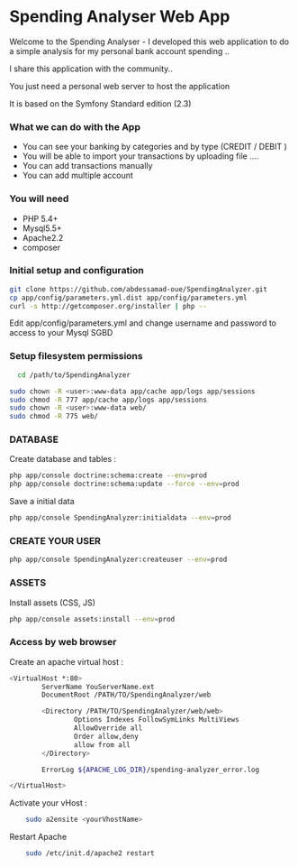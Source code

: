 Spending Analyser Web App
========================

Welcome to the Spending Analyser  - 
I developed this web application to 
do a simple analysis for my personal bank account spending ..

I share this application with the community..

You just need a personal web server to host the application 

It is based on the Symfony Standard edition (2.3) 

### What we can do with the App

 - You can see your banking by categories and by type (CREDIT  / DEBIT ) 
 - You will be able to import your transactions by uploading file ....
 - You can add transactions manually
 - You can add multiple account


### You will need

 * PHP 5.4+
 * Mysql5.5+  
 * Apache2.2
 * composer
 

### Initial setup and configuration
```sh
git clone https://github.com/abdessamad-oue/SpendingAnalyzer.git
cp app/config/parameters.yml.dist app/config/parameters.yml
curl -s http://getcomposer.org/installer | php --

```

Edit app/config/parameters.yml and change username and password to access to your Mysql SGBD

### Setup filesystem permissions

```sh
  cd /path/to/SpendingAnalyzer
```

```sh
sudo chown -R <user>:www-data app/cache app/logs app/sessions
sudo chmod -R 777 app/cache app/logs app/sessions
sudo chown -R <user>:www-data web/
sudo chmod -R 775 web/
```

### DATABASE

Create database and tables :
 
```sh
php app/console doctrine:schema:create --env=prod
php app/console doctrine:schema:update --force --env=prod
```

Save a initial data 
```sh
php app/console SpendingAnalyzer:initialdata --env=prod
```

### CREATE YOUR USER
```sh
php app/console SpendingAnalyzer:createuser --env=prod
```

### ASSETS
Install assets (CSS, JS)

```sh
php app/console assets:install --env=prod
```

### Access by web browser

Create an apache virtual host :


```sh
<VirtualHost *:80>
        ServerName YouServerName.ext
        DocumentRoot /PATH/TO/SpendingAnalyzer/web

        <Directory /PATH/TO/SpendingAnalyzer/web/web>
                Options Indexes FollowSymLinks MultiViews
                AllowOverride all
                Order allow,deny
                allow from all
        </Directory>

        ErrorLog ${APACHE_LOG_DIR}/spending-analyzer_error.log

</VirtualHost>
```
Activate your vHost :

```sh
    sudo a2ensite <yourVhostName>
```
Restart Apache

```sh
    sudo /etc/init.d/apache2 restart
```



